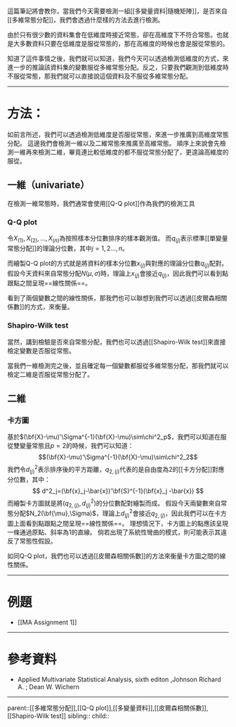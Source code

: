 這篇筆記將會教你，當我們今天需要檢測一組[[多變量資料|隨機矩陣]]，是否來自[[多維常態分配]]，我們會透過什麼樣的方法去進行檢測。

由於只有很少數的資料集會在低維度時接近常態，卻在高維度下不符合常態。也就是大多數資料只要在低維度是服從常態的，那在高維度的時候也會是服從常態的。

知道了這件事情之後，我們就可以知道，我們今天可以透過檢測低維度的方式，來進一步的推論該資料集的變數服從多維常態分配。反之，只要我們觀測到低維度時不服從常態，那我們就可以直接說這個資料及不服從多維常態分配。
- - -
# 方法：
如前言所述，我們可以透過檢測低維度是否服從常態，來進一步推廣到高維度常態分配。
這邊我們會檢測一維以及二維常態來推廣至高維常態。
順序上來說會先檢測一維再來檢測二維，畢竟連比較低維度的都不服從常態分配了，更遑論高維度的服從。
## 一維（univariate）
在檢測一維常態時，我們通常會使用[[Q-Q plot]]作為我們的檢測工具

### Q-Q plot
令$X_{(1)},X_{(2)},\ldots,X_{(n)}$為按照樣本分位數排序的樣本觀測值。
而$q_{(j)}$表示標準[[單變量常態分配]]的理論分位數，其中$j=1,2\ldots,n$。

而繪製Q-Q plot的方式就是將資料的樣本分位數$x_{(j)}$與對應的理論分位數$q_{(j)}$配對。
假設今天資料來自常態分配$N(\mu,\sigma)$時，理論上$x_{(j)}$會接近$q_{(j)}$，因此我們可以看到點跟點之間呈現==線性關係==。

看到了兩個變數之間的線性關係，那我們也可以聯想到我們可以透過[[皮爾森相關係數]]的方式，來衡量。

### Shapiro-Wilk test
當然，講到檢驗是否來自常態分配，我們也可以透過[[Shapiro-Wilk test]]來直接檢定變數是否服從常態。

當我們一維檢測完之後，並且確定每一個變數都服從多維常態分配，那我們就可以檢定二維是否服從常態分配了。
## 二維
### 卡方圖
基於$(\bf{X}-\mu)'\Sigma^{-1}(\bf{X}-\mu)\sim\chi^2_p$，我們可以知道在服從雙變量常態且$p=2$的時候，我們可以知道：$$(\bf{X}-\mu)'\Sigma^{-1}(\bf{X}-\mu)\sim\chi^2_2$$
我們令$d^2_{(j)}$表示排序後的平方距離，$q_{2,(j)}$代表的是自由度為2的[[卡方分配]]對應分位數，其中：
$$
d^2_j=(\bf{x}_j-\bar{x})'\bf{S}^{-1}(\bf{x}_j -\bar{x})
$$
而繪製卡方圖就是將$(q_{2,(j)},d^2_{(j)})$的分位數配對繪製而成。
假設今天兩變數來自常態分配$N_2(\bf{\mu},\Sigma)$，理論上$d^2_{(j)}$會接近$q_{2,(j)}$，因此我們可以在卡方圖上面看到點跟點之間呈現==線性關係==。
理想情況下，卡方圖上的點應該呈現一條通過原點、斜率為1的直線。
倘若出現了系統性彎曲的模式，則可能表示其違反了常態性假設。

如同Q-Q plot，我們也可以透過[[皮爾森相關係數]]的方法來衡量卡方圖之間的線性關係。
- - -
# 例題
- [[MA Assignment 1]]
- - -
# 參考資料
- Applied Multivariate Statistical Analysis, sixth editon ,Johnson Richard A. ;  Dean W. Wichern
- - -
parent::[[多維常態分配]],[[Q-Q plot]],[[多變量資料]],[[皮爾森相關係數]],[[Shapiro-Wilk test]]
sibling::
child::